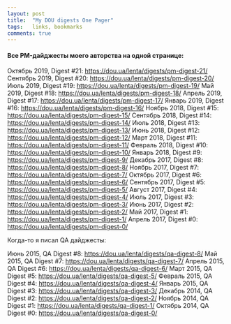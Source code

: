 ```yaml
---
layout: post
title:  "My DOU digests One Pager"
tags:   links, bookmarks
comments: true
---
```


#### Все PM-дайджесты моего авторства на одной странице:

Октябрь 2019, Digest #21: <https://dou.ua/lenta/digests/pm-digest-21/>
Сентябрь 2019, Digest #20: <https://dou.ua/lenta/digests/pm-digest-20/>
Июль 2019, Digest #19: <https://dou.ua/lenta/digests/pm-digest-19/>
Май 2019, Digest #18: <https://dou.ua/lenta/digests/pm-digest-18/>
Апрель 2019, Digest #17: <https://dou.ua/lenta/digests/pm-digest-17/>
Январь 2019, Digest #16: <https://dou.ua/lenta/digests/pm-digest-16/>
Ноябрь 2018, Digest #15: <https://dou.ua/lenta/digests/pm-digest-15/>
Сентябрь 2018, Digest #14: <https://dou.ua/lenta/digests/pm-digest-14/>
Июль 2018, Digest #13: <https://dou.ua/lenta/digests/pm-digest-13/>
Июнь 2018, Digest #12: <https://dou.ua/lenta/digests/pm-digest-12/>
Март 2018, Digest #11: <https://dou.ua/lenta/digests/pm-digest-11/>
Февраль 2018, Digest #10: <https://dou.ua/lenta/digests/pm-digest-10/>
Январь 2018, Digest #9: <https://dou.ua/lenta/digests/pm-digest-9/>
Декабрь 2017, Digest #8: <https://dou.ua/lenta/digests/pm-digest-8/>
Ноябрь 2017, Digest #7: <https://dou.ua/lenta/digests/pm-digest-7/>
Октябрь 2017, Digest #6: <https://dou.ua/lenta/digests/pm-digest-6/>
Сентябрь 2017, Digest #5: <https://dou.ua/lenta/digests/pm-digest-5/>
Август 2017, Digest #4: <https://dou.ua/lenta/digests/pm-digest-4/>
Июль 2017, Digest #3: <https://dou.ua/lenta/digests/pm-digest-3/>
Июнь 2017, Digest #2: <https://dou.ua/lenta/digests/pm-digest-2/>
Май 2017, Digest #1: <https://dou.ua/lenta/digests/pm-digest-1/>
Апрель 2017, Digest #0: <https://dou.ua/lenta/digests/pm-digest-0/>

Когда-то я писал QA дайджесты:

Июнь 2015, QA Digest #8: <https://dou.ua/lenta/digests/qa-digest-8/>
Май 2015, QA Digest #7: <https://dou.ua/lenta/digests/qa-digest-7/>
Апрель 2015, QA Digest #6: <https://dou.ua/lenta/digests/qa-digest-6/>
Март 2015, QA Digest #5: <https://dou.ua/lenta/digests/qa-digest-5/>
Февраль 2015, QA Digest #4: <https://dou.ua/lenta/digests/qa-digest-4/>
Январь 2015, QA Digest #3: <https://dou.ua/lenta/digests/qa-digest-3/>
Декабрь 2014, QA Digest #2: <https://dou.ua/lenta/digests/qa-digest-2/>
Ноябрь 2014, QA Digest #1: <https://dou.ua/lenta/digests/qa-digest-1/>
Октябрь 2014, QA Digest #0: <https://dou.ua/lenta/digests/qa-digest-0/>
